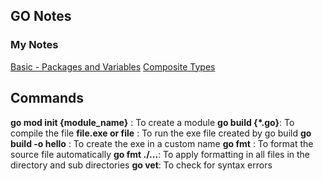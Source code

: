 ## GO Notes

### My Notes
[Basic - Packages and Variables](./docs/basic.md)
[Composite Types](./docs/composite.md)

## Commands
**go mod init {module_name}** :  To create a module
**go build {*.go}**: To compile the file
**file.exe or file** : To run the exe file created by go build
**go build -o hello** : To create the exe in a custom name
**go fmt** : To format the source file automatically
**go fmt ./...**: To apply formatting in all files in the directory and sub directories
**go vet**: To check for syntax errors



